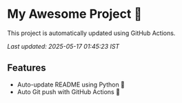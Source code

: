 # My Awesome Project 🚀

This project is automatically updated using GitHub Actions.

_Last updated: 2025-05-17 01:45:23 IST_

## Features
- Auto-update README using Python 🐍
- Auto Git push with GitHub Actions 🤖

